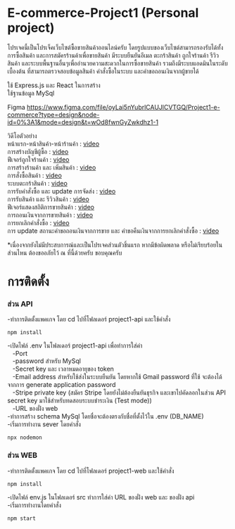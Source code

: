 # E-commerce-Project1 (Personal project)

โปรเจคนี้เป็นโปรเจ็คเว็บไซต์ซื้อขายสินค้าออนไลน์ครับ โดยรูปแบบของเว็บไซต์สามารถรองรับได้ทั้งการซื้อสินค้า และการสมัครร้านค้าเพื่อขายสินค้า มีระบบยืนยันอีเมล ตะกร้าสินค้า ถูกใจร้านค้า รีวิวสินค้า และระบบพื้นฐานอื่นๆเพื่ออำนวยความสะดวกในการซื้อขายสินค้า
รวมถึงมีระบบแอดมินในระดับเบื้องต้น ที่สามารถตรวจสอบข้อมูลสินค้า คำสั่งซื้อในระบบ และคำขอถอนเงินจากผู้ขายได้ 

ใช้ Express.js และ React ในการสร้าง </br>
ใช้ฐานข้อมูล MySql </br>

Figma https://www.figma.com/file/oyLai5nYubrlCAUJlCVTGQ/Project1-e-commerce?type=design&node-id=0%3A1&mode=design&t=wOd8fwnGyZwkdhz1-1 </br>

วิดีโอตัวอย่าง </br>
หน้าแรก-หน้าสินค้า-หน้าร้านค้า : [video](https://drive.google.com/file/d/1KLmhZ2-x8KP2nViKmyIW8DTRntm9zPcO/view?usp=sharing)</br>
การสร้างบัญชีผู้ซื้อ : [video](https://drive.google.com/file/d/1VUAZ-IzrVaWsCaV0HfQC8R3Hjqh8Yqtc/view?usp=sharing) </br>
ฟีเจอร์ถูกใจร้านค้า : [video](https://drive.google.com/file/d/18kXBKOdJBCTMT-piHbEBhvPUyaSA1ty-/view?usp=sharing) </br>
การสร้างร้านค้า และ เพิ่มสินค้า : [video](https://drive.google.com/file/d/1N1Cx8xLi6sOdq2B_KGcVXSQ-i75Gq7oC/view?usp=sharing) </br>
การสั่งซื้อสินค้า : [video](https://drive.google.com/file/d/1_jBQIQ6a_KDYJaXtQVsHS__i4FspuZZo/view?usp=sharing) </br>
ระบบตะกร้าสินค้า : [video](https://drive.google.com/file/d/14KaMenGe0OJWkZCe66FGxPceU2CEiZIr/view?usp=sharing) </br>
การรับคำสั่งซื้อ และ update การจัดส่ง : [video](https://drive.google.com/file/d/10cHupRNWeF4qIxfajUn4NsNMH0bqHPSj/view?usp=sharing) </br>
การรับสินค้า และ รีวิวสินค้า : [video](https://drive.google.com/file/d/1RbpeZiq9eOrCoes-buXuv3FVHEx6c3mK/view?usp=sharing) </br>
ฟีเจอร์แสดงสถิติการขายสินค้า : [video](https://drive.google.com/file/d/1mkvNqpAYPIh0FWTYMTbjjiolX2n_ct9N/view?usp=sharing) </br>
การถอนเงินจากการขายสินค้า : [video](https://drive.google.com/file/d/1r9Jj0czVs0rJYUsoWKs4uxQBqItTjMB6/view?usp=sharing) </br>
การยกเลิกคำสั่งซื้อ : [video](https://drive.google.com/file/d/13DMbA2N2I-C4anSWm5S11qBY7zrvpAIx/view?usp=sharing) </br>
การ update สถานะคำขอถอนเงินจากการขาย และ คำขอคืนเงินจากการยกเลิกคำสั่งซื้อ : [video](https://drive.google.com/file/d/1OBYG5ogKT_x04azrLHxf9N3jbuXDo3JP/view?usp=sharing) </br>



*เนื่องจากยังไม่มีประสบการณ์และเป็นโปรเจคส่วนตัวชิ้นแรก หากมีข้อผิดพลาด หรือไม่เรียบร้อยในส่วนไหน ต้องขออภัยไว้ ณ ที่นี้ด้วยครับ ขอบคุณครับ

# การติดตั้ง
### ส่วน API 
-ทำการติดตั้งแพคเกจ โดย cd ไปที่โฟลเดอร์ project1-api และใช้คำสั่ง 
```
npm install 
```
-เปิดไฟล์ .env ในโฟลเดอร์ project1-api เพื่อทำการใส่ค่า </br>
  &nbsp;&nbsp;&nbsp;-Port </br> 
  &nbsp;&nbsp;&nbsp;-password สำหรับ MySql </br>
  &nbsp;&nbsp;&nbsp;-Secret key และ เวลาหมดอายุของ token </br>
  &nbsp;&nbsp;&nbsp;-Email address สำหรับใช้ส่งในระบบยืนยัน โดยหากใช้ Gmail   password ที่ใช้ จะต้องได้จากการ generate application password </br>
  &nbsp;&nbsp;&nbsp;-Stripe private key (สมัคร Stripe โดยยังไม่ต้องยืนยันธุรกิจ และเขาไปคัดลอกในส่วน API secret key มาใช้สำหรับทดสอบระบบชำระเงิน (Test mode)) </br>
  &nbsp;&nbsp;&nbsp;-URL ของฝั่ง web </br>
-ทำการสร้าง schema MySql โดยชื่อจะต้องตรงกับชื่อที่ตั้งไว้ใน .env (DB_NAME) </br>
-เริ่มการทำงาน sever โดยคำสั่ง 
```
npx nodemon
``` 


### ส่วน WEB 
-ทำการติดตั้งแพคเกจ โดย cd ไปที่โฟลเดอร์ project1-web และใช้คำสั่ง
```
npm install
```
-เปิดไฟล์ env.js ในโฟลเดอร์ src ทำการใส่ค่า URL ของฝั่ง web และ ของฝั่ง api </br>
-เริ่มการทำงานโดยคำสั่ง
```
npm start
```

 
